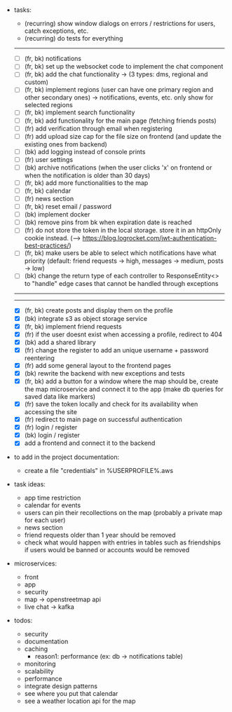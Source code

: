 # 
#
#


- tasks:
	- (recurring) show window dialogs on errors / restrictions for users, catch exceptions, etc.
	- (recurring) do tests for everything
	------------------
	- [ ] (fr, bk) notifications
	- [ ] (fr, bk) set up the websocket code to implement the chat component
	- [ ] (fr, bk) add the chat functionality -> (3 types: dms, regional and custom)
	- [ ] (fr, bk) implement regions (user can have one primary region and other secondary ones) -> notifications, events, etc. only show for selected regions
	- [ ] (fr, bk) implement search functionality
	- [ ] (fr, bk) add functionality for the main page (fetching friends posts)
	- [ ] (fr) add verification through email when registering
	- [ ] (fr) add upload size cap for the file size on frontend (and update the existing ones from backend)
	- [ ] (bk) add logging instead of console prints
	- [ ] (fr) user settings
	- [ ] (bk) archive notifications (when the user clicks 'x' on frontend or when the notification is older than 30 days)
	- [ ] (fr, bk) add more functionalities to the map
	- [ ] (fr, bk) calendar
	- [ ] (fr) news section
	- [ ] (fr, bk) reset email / password
	- [ ] (bk) implement docker
	- [ ] (bk) remove pins from bk when expiration date is reached
	- [ ] (fr) do not store the token in the local storage. store it in an httpOnly cookie instead. (--> https://blog.logrocket.com/jwt-authentication-best-practices/)
	- [ ] (fr, bk) make users be able to select which notifications have what priority (default: friend requests -> high, messages -> medium, posts -> low)
	- [ ] (bk) change the return type of each controller to ResponseEntity<> to "handle" edge cases that cannot be handled through exceptions 

	_________________________________
	---------------------------------
	- [x] (fr, bk) create posts and display them on the profile
	- [x] (bk) integrate s3 as object storage service
	- [x] (fr, bk) implement friend requests
	- [x] (fr) if the user doesnt exist when accessing a profile, redirect to 404
	- [x] (bk) add a shared library
	- [x] (fr) change the register to add an unique username + password reentering
	- [x] (fr) add some general layout to the frontend pages
	- [x] (bk) rewrite the backend with new exceptions and tests
	- [x] (fr, bk) add a button for a window where the map should be, create the map microservice and connect it to the app (make db queries for saved data like markers)
	- [x] (fr) save the token locally and check for its availability when accessing the site
	- [x] (fr) redirect to main page on successful authentication
	- [x] (fr) login / register
	- [x] (bk) login / register
	- [x] add a frontend and connect it to the backend

- to add in the project documentation: 
	- create a file "credentials" in %USERPROFILE%\.aws

- task ideas:
	- app time restriction
	- calendar for events
	- users can pin their recollections on the map (probably a private map for each user)
	- news section
	- friend requests older than 1 year should be removed
	- check what would happen with entries in tables such as friendships if users would be banned or accounts would be removed


- microservices: 
	- front
	- app
	- security
	- map -> openstreetmap api
	- live chat -> kafka


- todos:
	- security
	- documentation
	- caching
		- reason1: performance (ex: db -> notifications table)
	- monitoring
	- scalability
	- performance
	- integrate design patterns
	- see where you put that calendar
	- see a weather location api for the map


